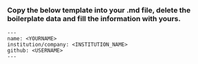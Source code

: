 ### Copy the below template into your <NAME>.md file, delete the boilerplate data and fill the information with yours.

```
---
name: <YOURNAME>
institution/company: <INSTITUTION_NAME>
github: <USERNAME>
---
```
